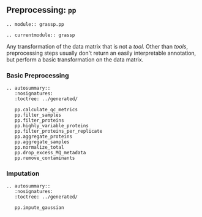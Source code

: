 ## Preprocessing: `pp`

```{eval-rst}
.. module:: grassp.pp
```

```{eval-rst}
.. currentmodule:: grassp
```

Any transformation of the data matrix that is not a *tool*. Other than *tools*, preprocessing steps usually don't return an easily interpretable annotation, but perform a basic transformation on the data matrix.

### Basic Preprocessing


```{eval-rst}
.. autosummary::
   :nosignatures:
   :toctree: ../generated/

   pp.calculate_qc_metrics
   pp.filter_samples
   pp.filter_proteins
   pp.highly_variable_proteins
   pp.filter_proteins_per_replicate
   pp.aggregate_proteins
   pp.aggregate_samples
   pp.normalize_total
   pp.drop_excess_MQ_metadata
   pp.remove_contaminants
```

### Imputation

```{eval-rst}
.. autosummary::
   :nosignatures:
   :toctree: ../generated/

   pp.impute_gaussian
```
